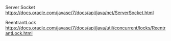 Server Socket
https://docs.oracle.com/javase/7/docs/api/java/net/ServerSocket.html

ReentrantLock
https://docs.oracle.com/javase/7/docs/api/java/util/concurrent/locks/ReentrantLock.html